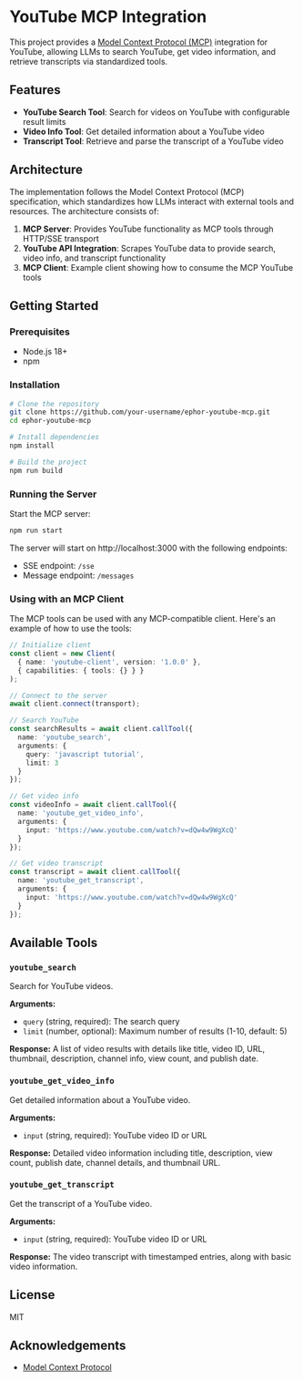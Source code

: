 # YouTube MCP Integration

This project provides a [Model Context Protocol (MCP)](https://github.com/modelcontextprotocol/typescript-sdk) integration for YouTube, allowing LLMs to search YouTube, get video information, and retrieve transcripts via standardized tools.

## Features

- **YouTube Search Tool**: Search for videos on YouTube with configurable result limits
- **Video Info Tool**: Get detailed information about a YouTube video
- **Transcript Tool**: Retrieve and parse the transcript of a YouTube video

## Architecture

The implementation follows the Model Context Protocol (MCP) specification, which standardizes how LLMs interact with external tools and resources. The architecture consists of:

1. **MCP Server**: Provides YouTube functionality as MCP tools through HTTP/SSE transport
2. **YouTube API Integration**: Scrapes YouTube data to provide search, video info, and transcript functionality
3. **MCP Client**: Example client showing how to consume the MCP YouTube tools

## Getting Started

### Prerequisites

- Node.js 18+
- npm

### Installation

```bash
# Clone the repository
git clone https://github.com/your-username/ephor-youtube-mcp.git
cd ephor-youtube-mcp

# Install dependencies
npm install

# Build the project
npm run build
```

### Running the Server

Start the MCP server:

```bash
npm run start
```

The server will start on http://localhost:3000 with the following endpoints:
- SSE endpoint: `/sse`
- Message endpoint: `/messages`

### Using with an MCP Client

The MCP tools can be used with any MCP-compatible client. Here's an example of how to use the tools:

```typescript
// Initialize client
const client = new Client(
  { name: 'youtube-client', version: '1.0.0' },
  { capabilities: { tools: {} } }
);

// Connect to the server
await client.connect(transport);

// Search YouTube
const searchResults = await client.callTool({
  name: 'youtube_search',
  arguments: {
    query: 'javascript tutorial',
    limit: 3
  }
});

// Get video info
const videoInfo = await client.callTool({
  name: 'youtube_get_video_info',
  arguments: {
    input: 'https://www.youtube.com/watch?v=dQw4w9WgXcQ'
  }
});

// Get video transcript
const transcript = await client.callTool({
  name: 'youtube_get_transcript',
  arguments: {
    input: 'https://www.youtube.com/watch?v=dQw4w9WgXcQ'
  }
});
```

## Available Tools

### `youtube_search`

Search for YouTube videos.

**Arguments:**
- `query` (string, required): The search query
- `limit` (number, optional): Maximum number of results (1-10, default: 5)

**Response:**
A list of video results with details like title, video ID, URL, thumbnail, description, channel info, view count, and publish date.

### `youtube_get_video_info`

Get detailed information about a YouTube video.

**Arguments:**
- `input` (string, required): YouTube video ID or URL

**Response:**
Detailed video information including title, description, view count, publish date, channel details, and thumbnail URL.

### `youtube_get_transcript`

Get the transcript of a YouTube video.

**Arguments:**
- `input` (string, required): YouTube video ID or URL

**Response:**
The video transcript with timestamped entries, along with basic video information.

## License

MIT

## Acknowledgements

- [Model Context Protocol](https://github.com/modelcontextprotocol/typescript-sdk)
